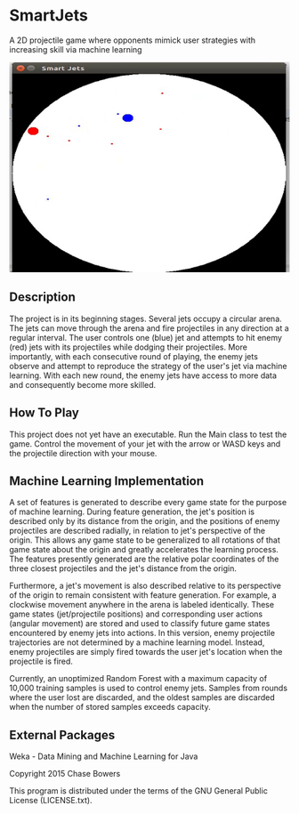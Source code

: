 SmartJets
========

A 2D projectile game where opponents mimick user strategies with increasing skill via machine learning

![alt tag](https://raw.githubusercontent.com/chasembowers/SmartJets/master/gameplay.gif)

## Description

The project is in its beginning stages.  Several jets occupy a circular arena.  The jets can move through
the arena and fire projectiles in any direction at a regular interval.  The user controls one (blue) jet and attempts
to hit enemy (red) jets with its projectiles while dodging their projectiles. More importantly, with each consecutive
round of playing, the enemy jets observe and attempt to reproduce the strategy of the user's jet via machine learning.
With each new round, the enemy jets have access to more data and consequently become more skilled.

## How To Play

This project does not yet have an executable. Run the Main class to test the game. Control the movement of your jet
with the arrow or WASD keys and the projectile direction with your mouse.

## Machine Learning Implementation

A set of features is generated to describe every game state for the purpose of machine learning.
During feature generation, the jet's position is described only by its distance from
the origin, and the positions of enemy projectiles are described radially, in relation to jet's perspective of the origin. 
This allows any game state to be generalized to all rotations of that game state
about the origin and greatly accelerates the learning process. The features presently generated are the relative polar 
coordinates of the three closest projectiles and the jet's distance from the origin.

Furthermore, a jet's movement is also described relative to its perspective of the origin to remain consistent
with feature generation. For example, a clockwise movement anywhere in the arena is labeled identically. These
game states (jet/projectile positions) and corresponding user actions (angular movement) are stored and used to classify
 future game states encountered by enemy jets into actions. In this version, enemy projectile trajectories are not
determined by a machine learning model. Instead, enemy projectiles are simply fired towards the user jet's location when the 
projectile is fired.

Currently, an unoptimized Random Forest with a maximum capacity of 10,000 training samples is used to control enemy jets.
Samples from rounds where the user lost are discarded, and the oldest samples are discarded when the number of stored samples
exceeds capacity.

## External Packages

Weka - Data Mining and Machine Learning for Java

Copyright 2015 Chase Bowers

This program is distributed under the terms of the GNU General Public License (LICENSE.txt).
